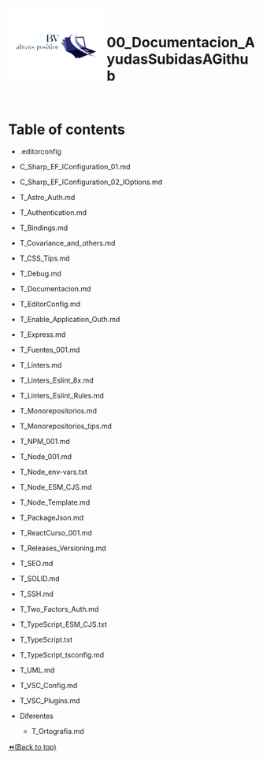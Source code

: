 <div>
	<div>
		<img src=https://raw.githubusercontent.com/Byron2016/00_forImages/main/images/Logo_01_00.png align=left alt=MyLogo width=200>
	</div>
	&nbsp;
	<div>
		<h1>00_Documentacion_AyudasSubidasAGithub</h1>
	</div>
</div>

&nbsp;

# Table of contents

- .editorconfig
- C_Sharp_EF_IConfiguration_01.md
- C_Sharp_EF_IConfiguration_02_IOptions.md
- T_Astro_Auth.md
- T_Authentication.md
- T_Bindings.md
- T_Covariance_and_others.md
- T_CSS_Tips.md
- T_Debug.md
- T_Documentacion.md
- T_EditorConfig.md
- T_Enable_Application_Outh.md
- T_Express.md
- T_Fuentes_001.md
- T_Linters.md
- T_Linters_Eslint_8x.md
- T_Linters_Eslint_Rules.md
- T_Monorepositorios.md
- T_Monorepositorios_tips.md
- T_NPM_001.md
- T_Node_001.md
- T_Node_env-vars.txt
- T_Node_ESM_CJS.md
- T_Node_Template.md
- T_PackageJson.md
- T_ReactCurso_001.md
- T_Releases_Versioning.md
- T_SEO.md
- T_SOLID.md
- T_SSH.md
- T_Two_Factors_Auth.md
- T_TypeScript_ESM_CJS.txt
- T_TypeScript.txt
- T_TypeScript_tsconfig.md
- T_UML.md
- T_VSC_Config.md
- T_VSC_Plugins.md

- Diferentes
  - T_Ortografia.md

[⏪(Back to top)](#table-of-contents)
